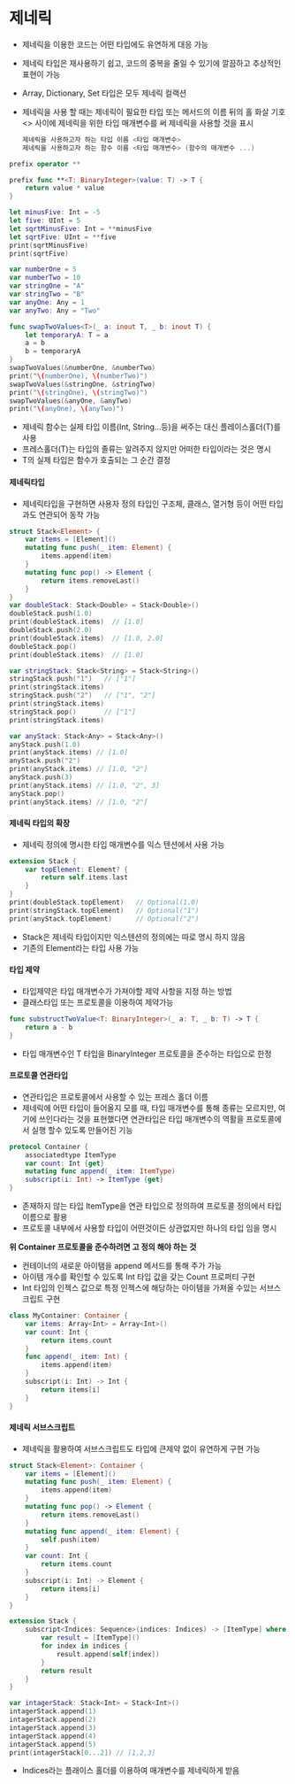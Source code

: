 # 제네릭

* 제네릭을 이용한 코드는 어떤 타입에도 유연하게 대응 가능

* 제네릭 타입은 재사용하기 쉽고, 코드의 중복을 줄일 수 있기에 깔끔하고 추상적인 표현이 가능

* Array, Dictionary, Set 타입은 모두 제네릭 컬랙션

* 제네릭을 사용 할 때는 제네릭이 필요한 타입 또는 메서드의 이름 뒤의 홀 화살 기호 <> 사이에 제네릭을 위한 타입 매개변수를 써 제네릭을 사용할 것을 표시

  ```swift
  제네릭을 사용하고자 하는 타입 이름 <타입 매개변수>
  제네릭을 사용하고자 하는 함수 이름 <타입 매개변수> (함수의 매개변수 ...)
  ```

```swift
prefix operator **

prefix func **<T: BinaryInteger>(value: T) -> T {
    return value * value
}

let minusFive: Int = -5
let five: UInt = 5
let sqrtMinusFive: Int = **minusFive
let sqrtFive: UInt = **five
print(sqrtMinusFive)
print(sqrtFive)
```

```swift
var numberOne = 5
var numberTwo = 10
var stringOne = "A"
var stringTwo = "B"
var anyOne: Any = 1
var anyTwo: Any = "Two"

func swapTwoValues<T>(_ a: inout T, _ b: inout T) {
    let temporaryA: T = a
    a = b
    b = temporaryA
}
swapTwoValues(&numberOne, &numberTwo)
print("\(numberOne), \(numberTwo)")
swapTwoValues(&stringOne, &stringTwo)
print("\(stringOne), \(stringTwo)")
swapTwoValues(&anyOne, &anyTwo)
print("\(anyOne), \(anyTwo)")
```

* 제네릭 함수는 실제 타입 이름(Int, String…등)을 써주는 대신 플레이스홀더(T)를 사용
* 프레스홀더(T)는 타입의 졸류는 알려주지 않지만 어떠한 타입이라는 것은 명시
* T의 실제 타입은 함수가 호출되는 그 순간 결정

#### 제네릭타입

* 제네릭타입을 구현하면 사용자 정의 타입인 구조체, 클래스, 열거형 등이 어떤 타입과도 연관되어 동작 가능

```swift
struct Stack<Element> {
    var items = [Element]()
    mutating func push(_ item: Element) {
        items.append(item)
    }
    mutating func pop() -> Element {
        return items.removeLast()
    }
}
var doubleStack: Stack<Double> = Stack<Double>()
doubleStack.push(1.0)
print(doubleStack.items)  // [1.0]
doubleStack.push(2.0)
print(doubleStack.items)  // [1.0, 2.0]
doubleStack.pop()
print(doubleStack.items)  // [1.0]

var stringStack: Stack<String> = Stack<String>()
stringStack.push("1")   // ["1"]
print(stringStack.items)
stringStack.push("2")   // ["1", "2"]
print(stringStack.items)
stringStack.pop()       // ["1"]
print(stringStack.items)

var anyStack: Stack<Any> = Stack<Any>()
anyStack.push(1.0)
print(anyStack.items) // [1.0]
anyStack.push("2")
print(anyStack.items) // [1.0, "2"]
anyStack.push(3)
print(anyStack.items) // [1.0, "2", 3]
anyStack.pop()
print(anyStack.items) // [1.0, "2"]
```

#### 제네릭 타입의 확장

* 제네릭 정의에 명시한 타입 매개변수를 익스 텐션에서 사용 가능

```swift
extension Stack {
    var topElement: Element? {
        return self.items.last
    }
}
print(doubleStack.topElement)   // Optional(1.0)
print(stringStack.topElement)   // Optional("1")
print(anyStack.topElement)      // Optional("2")
```

* Stack은 제네릭 타입이지만 익스텐션의 정의에는 따로 명시 하지 않음
* 기존의 Element라는 타입 사용 가능

#### 타입 제약

* 타입제약은 타입 매개변수가 가져야할 제약 사항을 지정 하는 방법
* 클래스타입 또는 프로토콜을 이용하여 제약가능

```swift
func substructTwoValue<T: BinaryInteger>(_ a: T, _ b: T) -> T {
    return a - b
}
```

* 타입 매개변수인 T 타입을 BinaryInteger 프로토콜을 준수하는 타입으로 한정

#### 프로토콜 연관타입

* 연관타입은 프로토콜에서 사용할 수 있는 프레스 홀더 이름
* 제네릭에 어떤 타입이 들어올지 모를 때, 타입 매개변수를 통해 종류는 모르지만, 여기에 쓰인다라는 것을 표현했다면 연관타입은 타입 매개변수의 역활을 프로토콜에서 실행 할수 있도록 만들어진 기능

```swift
protocol Container {
    associatedtype ItemType
    var count: Int {get}
    mutating func append(_ item: ItemType)
    subscript(i: Int) -> ItemType {get}
}
```

* 존재하지 않는 타입 ItemType을 연관 타입으로 정의하여 프로토콜 정의에서 타입 이름으로 활용
* 프로토콜 내부에서 사용할 타입이 어떤것이든 상관없지만 하나의 타입 임을 명시

**위 Container 프로토콜을 준수하려면 고 정의 해야 하는 것**

* 컨테이너의 새로운 아이탬을 append 메서드를 통해 주가 가능
* 아이템 개수를 확인할 수 있도록 Int 타입 값을 갖는 Count 프로퍼티 구현
* Int 타입의 인젝스 값으로 특정 인젝스에 해당하는 아이템을 가져올 수있는 서브스크립트 구현

```swift
class MyContainer: Container {
    var items: Array<Int> = Array<Int>()
    var count: Int {
        return items.count
    }
    func append(_ item: Int) {
        items.append(item)
    }
    subscript(i: Int) -> Int {
        return items[i]
    }
}
```

#### 제네릭 서브스크립트

* 제네릭을 활용하여 서브스크립트도 타입에 큰제약 없이 유연하게 구현 가능



```swift
struct Stack<Element>: Container {
    var items = [Element]()
    mutating func push(_ item: Element) {
        items.append(item)
    }
    mutating func pop() -> Element {
        return items.removeLast()
    }
    mutating func append(_ item: Element) {
        self.push(item)
    }
    var count: Int {
        return items.count
    }
    subscript(i: Int) -> Element {
        return items[i]
    }
}

extension Stack {
    subscript<Indices: Sequence>(indices: Indices) -> [ItemType] where Indices.Iterator.Element == Int {
        var result = [ItemType]()
        for index in indices {
            result.append(self[index])
        }
        return result
    }
}

var intagerStack: Stack<Int> = Stack<Int>()
intagerStack.append(1)
intagerStack.append(2)
intagerStack.append(3)
intagerStack.append(4)
intagerStack.append(5)
print(intagerStack[0...2]) // [1,2,3]
```

* Indices라는 플래이스 홀더를 이용하여 매개변수를 제네릭하게 받음